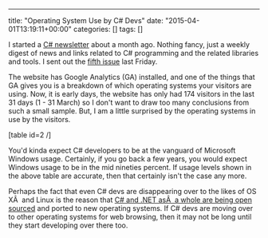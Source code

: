 ---
title: "Operating System Use by C# Devs"
date: "2015-04-01T13:19:11+00:00"
categories: []
tags: []

I started a <a href="http://csharpweekly.co/">C# newsletter</a> about a month ago. Nothing fancy, just a weekly digest of news and links related to C# programming and the related libraries and tools. I sent out the <a href="http://csharpweekly.co/issues/5#start">fifth issue</a> last Friday.

The website has Google Analytics (GA) installed, and one of the things that GA gives you is a breakdown of which operating systems your visitors are using. Now, it is early days, the website has only had 174 visitors in the last 31 days (1 - 31 March) so I don't want to draw too many conclusions from such a small sample. But, I am a little surprised by the operating systems in use by the visitors.

[table id=2 /]

You'd kinda expect C# developers to be at the vanguard of Microsoft Windows usage. Certainly, if you go back a few years, you would expect Windows usage to be in the mid nineties percent. If usage levels shown in the above table are accurate, then that certainly isn't the case any more.

Perhaps the fact that even C# devs are disappearing over to the likes of OS XÂ  and Linux is the reason that <a href="http://blogs.msdn.com/b/dotnet/archive/2014/11/12/net-core-is-open-source.aspx">C# and .NET asÂ  a whole are being open sourced</a> and ported to new operating systems. If C# devs are moving over to other operating systems for web browsing, then it may not be long until they start developing over there too.
